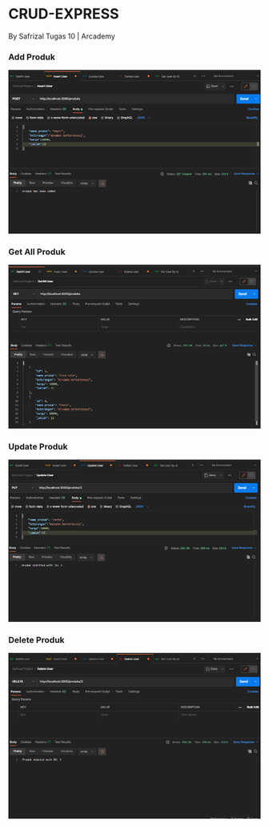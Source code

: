 # CRUD-EXPRESS

By Safrizal Tugas 10 | Arcademy

### Add Produk

![wkwk](/assets/image0.png)

### Get All Produk

![wkwk](/assets/image1.png)

### Update Produk

![wkwk](/assets/image2.png)

### Delete Produk

![wkwk](/assets/image3.png)
